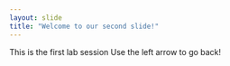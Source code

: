 ```yaml
---
layout: slide
title: "Welcome to our second slide!"
---
```

This is the first lab session
Use the left arrow to go back!
